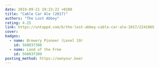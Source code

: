 ```yaml
---
date: 2019-09-21 19:23:22 +0100
title: "Cable Car Ale (2017)"
authors: "The Lost Abbey"
rating: 4.25
link: https://untappd.com/b/the-lost-abbey-cable-car-ale-2017/2241065
cover:
badges:
  - name: Brewery Pioneer (Level 19)
    id: 568037388
  - name: Land of the Free
    id: 568037389
posting_method: https://ownyour.beer
---
```

